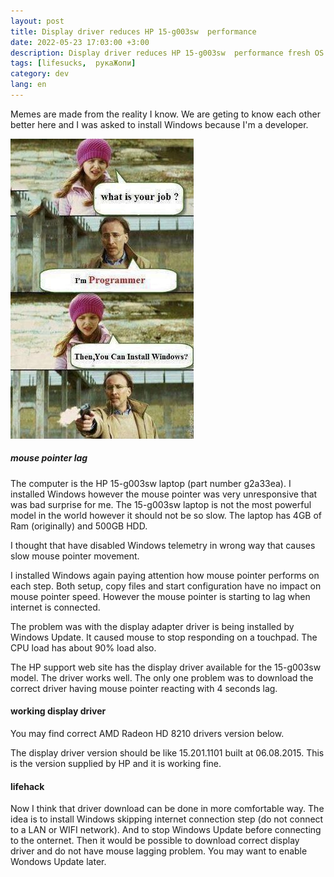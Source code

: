 ```yaml
---
layout: post
title: Display driver reduces HP 15-g003sw  performance
date: 2022-05-23 17:03:00 +3:00
description: Display driver reduces HP 15-g003sw  performance fresh OS setup when Windows update downloads drivers mouse pointer starts to lag
tags: [lifesucks,  рукаЖопи]
category: dev
lang: en
---
```


Memes are made from the reality I know.
We are geting to know each other better here and I was asked to install Windows because I'm a developer.

![developer install Windows meme](../assets/images/2022/installWindows.jpg)

##### mouse pointer lag
The computer is the HP 15-g003sw laptop (part number g2a33ea).
I installed Windows however the mouse pointer was very unresponsive that was bad surprise for me.
The 15-g003sw  laptop is not the most powerful model in the world however it should not be so slow.
The laptop has 4GB of Ram (originally) and 500GB HDD.

I thought that have disabled Windows telemetry in wrong way that causes slow mouse pointer movement.

I installed Windows again paying attention how mouse pointer performs on each step.
Both setup, copy files and start configuration have no impact on mouse pointer speed.
However the mouse pointer is starting to lag when internet is connected.

The problem was with the display adapter driver is being installed by Windows Update.
It caused mouse to stop responding on a touchpad.
The CPU load has about 90% load  also.

The HP support web site has the display driver available for the 15-g003sw model.  The driver works well. 
The only one problem was to download the correct  driver having mouse pointer reacting with 4 seconds lag.

#### working display driver 
You may find correct  AMD Radeon HD 8210  drivers version below.

The display driver version should be like 15.201.1101 built at 06.08.2015. This is the version supplied by HP and it is working fine.

#### lifehack
Now I think that driver download can be done in more comfortable way.
The idea is to install Windows skipping internet connection step (do not connect to a LAN or WIFI network).
And to stop Windows Update before connecting to the onternet. 
Then it would be possible to download correct display driver and do not have mouse lagging problem. 
You may want to enable Wondows Update later.
